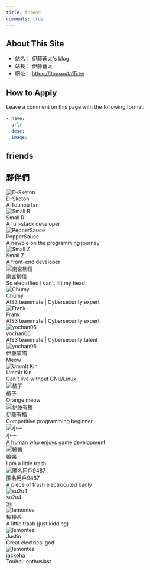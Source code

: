 ```yaml
---
title: friend
comments: true
---
```


## About This Site
- 站名： 伊藤蒼太's blog
- 站長： 伊藤蒼太
- 網址： https://itousouta15.tw

## How to Apply
Leave a comment on this page with the following format:
~~~yml
- name:
  url:
  desc:
  image:
~~~

## friends
## 夥伴們
<div class="friend-wrap">
  <div class="friend-item-wrap">
    <a href="https://d-sketon.github.io/" rel="external nofollow noopener noreferrer" target="_blank"></a>
    <div class="friend-icon-wrap">
      <div class="friend-icon">
        <img data-src="https://d-sketon.github.io/avatar/avatar.webp" data-sizes="auto" alt="D-Sketon" class="lazyautosizes lazyloaded" sizes="70px" src="https://d-sketon.github.io/avatar/avatar.webp">
      </div>
    </div>
    <div class="friend-info-wrap">
      <div class="friend-name">D-Sketon</div>
      <div class="friend-desc">A Touhou fan</div>
    </div>
  </div>
  <div class="friend-item-wrap">
    <a href="https://smallr-portfolio.vercel.app/en" rel="external nofollow noopener noreferrer" target="_blank"></a>
    <div class="friend-icon-wrap">
      <div class="friend-icon">
        <img data-src="/img/smallR.webp" data-sizes="auto" alt="Small R" class="lazyautosizes lazyloaded" sizes="70px" src="/img/smallR.webp">
      </div>
    </div>
    <div class="friend-info-wrap">
      <div class="friend-name">Small R</div>
      <div class="friend-desc">A full-stack developer</div>
    </div>
  </div>
  <div class="friend-item-wrap">
    <a href="https://peppersauce0712.github.io/" rel="external nofollow noopener noreferrer" target="_blank"></a>
    <div class="friend-icon-wrap">
      <div class="friend-icon">
        <img data-src="/img/3.webp" data-sizes="auto" alt="PepperSauce" class="lazyautosizes lazyloaded" sizes="70px" src="/img/3.webp">
      </div>
    </div>
    <div class="friend-info-wrap">
      <div class="friend-name">PepperSauce</div>
      <div class="friend-desc">A newbie on the programming journey</div>
    </div>
  </div>
  <div class="friend-item-wrap">
    <a href="https://yuzen9622.github.io/" rel="external nofollow noopener noreferrer" target="_blank"></a>
    <div class="friend-icon-wrap">
      <div class="friend-icon">
        <img data-src="/img/smallZ.webp" data-sizes="auto" alt="Small Z" class="lazyautosizes lazyloaded" sizes="70px" src="/img/smallZ.webp">
      </div>
    </div>
    <div class="friend-info-wrap">
      <div class="friend-name">Small Z</div>
      <div class="friend-desc">A front-end developer</div>
    </div>
  </div>
  <div class="friend-item-wrap">
    <a href="https://nangong5421.github.io/" rel="external nofollow noopener noreferrer" target="_blank"></a>
    <div class="friend-icon-wrap">
      <div class="friend-icon">
        <img data-src="/img/南宮.webp" data-sizes="auto" alt="南宮柳信" class="lazyautosizes lazyloaded" sizes="70px" src="/img/南宮.webp">
      </div>
    </div>
    <div class="friend-info-wrap">
      <div class="friend-name">南宮柳信</div>
      <div class="friend-desc">So electrified I can't lift my head</div>
    </div>
  </div>
  <div class="friend-item-wrap">
    <a href="https://blog.chummydns.com" rel="external nofollow noopener noreferrer" target="_blank"></a>
    <div class="friend-icon-wrap">
      <div class="friend-icon">
        <img data-src="https://blog.chummydns.com/images/me.png" data-sizes="auto" alt="Chumy" class="lazyautosizes lazyloaded" sizes="70px" src="https://blog.chummydns.com/images/me.png">
      </div>
    </div>
    <div class="friend-info-wrap">
      <div class="friend-name">Chumy</div>
      <div class="friend-desc">AIS3 teammate | Cybersecurity expert</div>
    </div>
  </div>
  <div class="friend-item-wrap">
    <a href="https://frankk.uk/" rel="external nofollow noopener noreferrer" target="_blank"></a>
    <div class="friend-icon-wrap">
      <div class="friend-icon">
        <img data-src="/img/frank.webp" data-sizes="auto" alt="Frank" class="lazyautosizes lazyloaded" sizes="70px" src="/img/frank.webp">
      </div>
    </div>
    <div class="friend-info-wrap">
      <div class="friend-name">Frank</div>
      <div class="friend-desc">AIS3 teammate | Cybersecurity expert</div>
    </div>
  </div>
  <div class="friend-item-wrap">
    <a href="https://yochan06.github.io/" rel="external nofollow noopener noreferrer" target="_blank"></a>
    <div class="friend-icon-wrap">
      <div class="friend-icon">
        <img data-src="https://yochan06.github.io/images/132590659.png" data-sizes="auto" alt="yochan06" class="lazyautosizes lazyloaded" sizes="70px" src="https://yochan06.github.io/images/132590659.png">
      </div>
    </div>
    <div class="friend-info-wrap">
      <div class="friend-name">yochan06</div>
      <div class="friend-desc">AIS3 teammate | Cybersecurity talent</div>
    </div>
  </div>
  <div class="friend-item-wrap">
    <a href="https://www.instagram.com/shooting.twcat?igsh=OWx2djZmbDB6ZW1k" rel="external nofollow noopener noreferrer" target="_blank"></a>
    <div class="friend-icon-wrap">
      <div class="friend-icon">
        <img data-src="https://avatars.githubusercontent.com/u/130988476?v=4" data-sizes="auto" alt="yochan06" class="lazyautosizes lazyloaded" sizes="70px" src="https://avatars.githubusercontent.com/u/130988476?v=4">
      </div>
    </div>
    <div class="friend-info-wrap">
      <div class="friend-name">伊藤喵喵</div>
      <div class="friend-desc">Meow</div>
    </div>
  </div>
  <div class="friend-item-wrap">
    <a href="https://l.ummit.dev" rel="external nofollow noopener noreferrer" target="_blank"></a>
    <div class="friend-icon-wrap">
      <div class="friend-icon">
        <img data-src="https://avatars.githubusercontent.com/u/128139875?v=4" data-sizes="auto" alt="UmmIt Kin" class="lazyautosizes lazyloaded" sizes="70px" src="https://avatars.githubusercontent.com/u/128139875?v=4">
      </div>
    </div>
    <div class="friend-info-wrap">
      <div class="friend-name">UmmIt Kin</div>
      <div class="friend-desc">Can't live without GNU/Linux</div>
    </div>
  </div>
  <div class="friend-item-wrap">
    <a href="https://橘.tw" rel="external nofollow noopener noreferrer" target="_blank"></a>
    <div class="friend-icon-wrap">
      <div class="friend-icon">
        <img data-src="https://橘.tw/resource/佩佩.png" data-sizes="auto" alt="橘子" class="lazyautosizes lazyloaded" sizes="70px" src="https://橘.tw/resource/佩佩.png">
      </div>
    </div>
    <div class="friend-info-wrap">
      <div class="friend-name">橘子</div>
      <div class="friend-desc">Orange meow</div>
    </div>
  </div>
  <div class="friend-item-wrap">
    <a href="https://siewilly.github.io" rel="external nofollow noopener noreferrer" target="_blank"></a>
    <div class="friend-icon-wrap">
      <div class="friend-icon">
        <img data-src="https://cdn.discordapp.com/avatars/1340926461749629011/4fc9caf6dcc197a3137319f2885f2eee.png?size=512" data-sizes="auto" alt="伊藤有梄" class="lazyautosizes lazyloaded" sizes="70px" src="https://cdn.discordapp.com/avatars/1340926461749629011/4fc9caf6dcc197a3137319f2885f2eee.png?size=512">
      </div>
    </div>
    <div class="friend-info-wrap">
      <div class="friend-name">伊藤有梄</div>
      <div class="friend-desc">Competitive programming beginner</div>
    </div>
  </div>
  <div class="friend-item-wrap">
    <a href="https://www.instagram.com/littleonechung/" rel="external nofollow noopener noreferrer" target="_blank"></a>
    <div class="friend-icon-wrap">
      <div class="friend-icon">
        <img data-src="https://avatars.githubusercontent.com/u/67142736?v=4" data-sizes="auto" alt="小一" class="lazyautosizes lazyloaded" sizes="70px" src="https://avatars.githubusercontent.com/u/67142736?v=4">
      </div>
    </div>
    <div class="friend-info-wrap">
      <div class="friend-name">小一</div>
      <div class="friend-desc">A human who enjoys game development</div>
    </div>
  </div>
  <div class="friend-item-wrap">
    <a href="https://ya-ya-12.github.io/" rel="external nofollow noopener noreferrer" target="_blank"></a>
    <div class="friend-icon-wrap">
      <div class="friend-icon">
        <img data-src="https://cdn.discordapp.com/avatars/1124954310527164456/66d8378f5e4b614d2a4c81e99c944468.png?size=512" data-sizes="auto" alt="鴨鴨" class="lazyautosizes lazyloaded" sizes="70px" src="https://cdn.discordapp.com/avatars/1124954310527164456/66d8378f5e4b614d2a4c81e99c944468.png?size=512">
      </div>
    </div>
    <div class="friend-info-wrap">
      <div class="friend-name">鴨鴨</div>
      <div class="friend-desc">I am a little trash</div>
    </div>
  </div>
  <div class="friend-item-wrap">
    <a href="https://qwo877.github.io/me/" rel="external nofollow noopener noreferrer" target="_blank"></a>
    <div class="friend-icon-wrap">
      <div class="friend-icon">
        <img data-src="https://avatars.githubusercontent.com/u/178977233?v=4" data-sizes="auto" alt="匿名用戶9487" class="lazyautosizes lazyloaded" sizes="70px" src="https://avatars.githubusercontent.com/u/178977233?v=4">
      </div>
    </div>
    <div class="friend-info-wrap">
      <div class="friend-name">匿名用戶9487</div>
      <div class="friend-desc">A piece of trash electrocuted badly</div>
    </div>
  </div>
  <div class="friend-item-wrap">
    <a href="https://github.com/su2u4-1/" rel="external nofollow noopener noreferrer" target="_blank"></a>
    <div class="friend-icon-wrap">
      <div class="friend-icon">
        <img data-src="https://avatars.githubusercontent.com/u/70791378?v=4" data-sizes="auto" alt="su2u4" class="lazyautosizes lazyloaded" sizes="70px" src="https://avatars.githubusercontent.com/u/70791378?v=4">
      </div>
    </div>
    <div class="friend-info-wrap">
      <div class="friend-name">su2u4</div>
      <div class="friend-desc">Su</div>
    </div>
  </div>
  <div class="friend-item-wrap">
    <a href="https://blog-lemontea.pages.dev/" rel="external nofollow noopener noreferrer" target="_blank"></a>
    <div class="friend-icon-wrap">
      <div class="friend-icon">
        <img data-src="https://blog-lemontea.pages.dev/avatar/avator.png" data-sizes="auto" alt="lemontea" class="lazyautosizes lazyloaded" sizes="70px" src="https://blog-lemontea.pages.dev/avatar/avator.png">
      </div>
    </div>
    <div class="friend-info-wrap">
      <div class="friend-name">檸檬茶</div>
      <div class="friend-desc">A little trash (just kidding)</div>
    </div>
  </div>
  <div class="friend-item-wrap">
    <a href="https://justin0711.com/" rel="external nofollow noopener noreferrer" target="_blank"></a>
    <div class="friend-icon-wrap">
      <div class="friend-icon">
        <img data-src="https://justin0711.com/static/img/profile.jpg" data-sizes="auto" alt="lemontea" class="lazyautosizes lazyloaded" sizes="70px" src="https://justin0711.com/static/img/profile.jpg">
      </div>
    </div>
    <div class="friend-info-wrap">
      <div class="friend-name">Justin</div>
      <div class="friend-desc">Great electrical god</div>
    </div>
  </div>
  <div class="friend-item-wrap">
    <a href="https://jackoha.github.io/about/" rel="external nofollow noopener noreferrer" target="_blank"></a>
    <div class="friend-icon-wrap">
      <div class="friend-icon">
        <img data-src="https://jackoha.github.io/avatar/jackoha.webp" data-sizes="auto" alt="lemontea" class="lazyautosizes lazyloaded" sizes="70px" src="https://jackoha.github.io/avatar/jackoha.webp">
      </div>
    </div>
    <div class="friend-info-wrap">
      <div class="friend-name">jackoha</div>
      <div class="friend-desc">Touhou enthusiast</div>
    </div>
</div>
</div>

